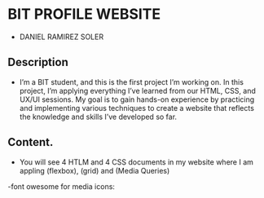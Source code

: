 # BIT PROFILE WEBSITE

- DANIEL RAMIREZ SOLER  

## Description

- I’m a BIT student, and this is the first project I’m working on. In this project, I’m applying everything I’ve learned from our HTML, CSS, and UX/UI sessions. My goal is to gain hands-on experience by practicing and implementing various techniques to create a website that reflects the knowledge and skills I’ve developed so far.

## Content. 

- You will see 4 HTLM and 4 CSS documents in my website where I am appling (flexbox), (grid) and (Media Queries) 

-font owesome for media icons:
<script src="https://kit.fontawesome.com/b6b4b833e7.js" crossorigin="anonymous"></script>

